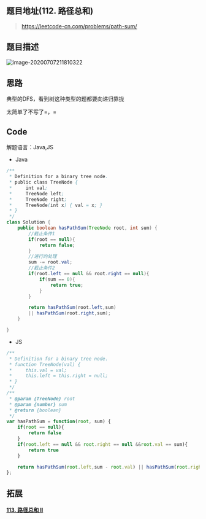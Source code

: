 ## 题目地址(112. 路径总和)

> https://leetcode-cn.com/problems/path-sum/



## 题目描述

![image-20200707211810322](C:\Users\86158\AppData\Roaming\Typora\typora-user-images\image-20200707211810322.png)



## 思路

典型的DFS，看到树这种类型的题都要向递归靠拢

太简单了不写了=，=



## Code

解题语言：Java,JS

* Java

```java
/**
 * Definition for a binary tree node.
 * public class TreeNode {
 *     int val;
 *     TreeNode left;
 *     TreeNode right;
 *     TreeNode(int x) { val = x; }
 * }
 */
class Solution {
    public boolean hasPathSum(TreeNode root, int sum) {
        //截止条件1
        if(root == null){
            return false;
        }
        //进行的处理
        sum -= root.val;
        //截止条件2
        if(root.left == null && root.right == null){
            if(sum == 0){
                return true;
            }
        }

        return hasPathSum(root.left,sum)
        || hasPathSum(root.right,sum);
    }

}
```

- JS

```javascript
/**
 * Definition for a binary tree node.
 * function TreeNode(val) {
 *     this.val = val;
 *     this.left = this.right = null;
 * }
 */
/**
 * @param {TreeNode} root
 * @param {number} sum
 * @return {boolean}
 */
var hasPathSum = function(root, sum) {
    if(root == null){
        return false
    }
    if(root.left == null && root.right == null &&root.val == sum){
        return true
    }

    return hasPathSum(root.left,sum - root.val) || hasPathSum(root.right,sum - root.val)
};
```



## 拓展

#### [113. 路径总和 II](https://leetcode-cn.com/problems/path-sum-ii/)

